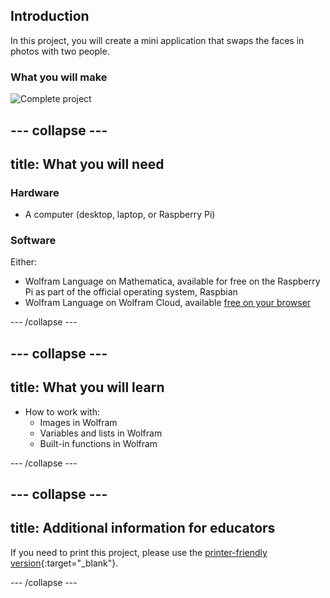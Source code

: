 ## Introduction

In this project, you will create a mini application that swaps the faces in photos with two people.

### What you will make

![Complete project](images/Complete2.png)

--- collapse ---
---
title: What you will need
---
### Hardware

+ A computer (desktop, laptop, or Raspberry Pi)

### Software

Either:
+ Wolfram Language on Mathematica, available for free on the Raspberry Pi as part of the official operating system, Raspbian
+ Wolfram Language on Wolfram Cloud, available [free on your browser](https://open.wolframcloud.com/app/view/newNotebook)

--- /collapse ---

--- collapse ---
---
title: What you will learn
---

+ How to work with:
    + Images in Wolfram
    + Variables and lists in Wolfram
    + Built-in functions in Wolfram

--- /collapse ---

--- collapse ---
---
title: Additional information for educators
---

If you need to print this project, please use the [printer-friendly version](https://projects.raspberrypi.org/en/projects/c3-wolfram-face-swap/print){:target="_blank"}.

--- /collapse ---









